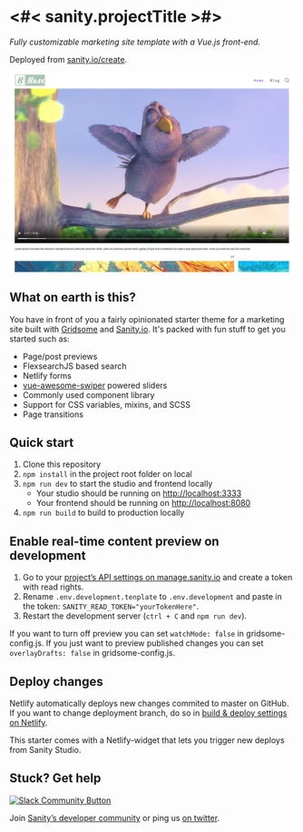# <#< sanity.projectTitle >#>

_Fully customizable marketing site template with a Vue.js front-end._

Deployed from [sanity.io/create](https://www.sanity.io/create/?template=zacklerner%2Fsanity-template-gridsome-marketing-site).

![The Sanity and Gridsome powered blog](https://github.com/zacklerner/sanity-template-gridsome-marketing-site/blob/master/assets/preview.png?raw=true)

## What on earth is this?

You have in front of you a fairly opinionated starter theme for a marketing site built with [Gridsome](https://gridsome.org) and [Sanity.io](https://www.sanity.io). It's packed with fun stuff to get you started such as:

- Page/post previews
- FlexsearchJS based search
- Netlify forms
- [vue-awesome-swiper](https://github.com/surmon-china/vue-awesome-swiper) powered sliders
- Commonly used component library
- Support for CSS variables, mixins, and SCSS
- Page transitions

## Quick start

1. Clone this repository
2. `npm install` in the project root folder on local
3. `npm run dev` to start the studio and frontend locally
   - Your studio should be running on [http://localhost:3333](http://localhost:3333)
   - Your frontend should be running on [http://localhost:8080](http://localhost:8080)
4. `npm run build` to build to production locally

## Enable real-time content preview on development

1. Go to your [project’s API settings on manage.sanity.io](https://manage.sanity.io/projects/4xbp7vhq/settings/api) and create a token with read rights.
2. Rename `.env.development.tenplate` to `.env.development` and paste in the token: `SANITY_READ_TOKEN="yourTokenHere"`.
3. Restart the development server (`ctrl + C` and `npm run dev`).

If you want to turn off preview you can set `watchMode: false` in gridsome-config.js. If you just want to preview published changes you can set `overlayDrafts: false` in gridsome-config.js.

## Deploy changes

Netlify automatically deploys new changes commited to master on GitHub. If you want to change deployment branch, do so in [build & deploy settings on Netlify](https://www.netlify.com/docs/continuous-deployment/#branches-deploys).

This starter comes with a Netlify-widget that lets you trigger new deploys from Sanity Studio.

## Stuck? Get help

[![Slack Community Button](https://slack.sanity.io/badge.svg)](https://slack.sanity.io/)

Join [Sanity’s developer community](https://slack.sanity.io) or ping us [on twitter](https://twitter.com/sanity_io).
